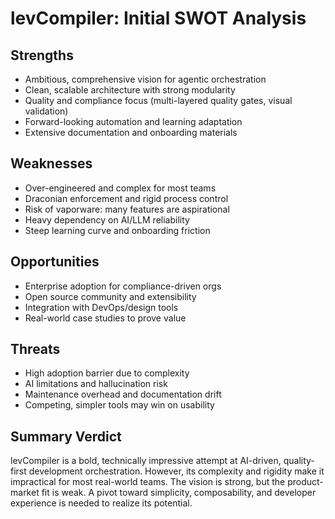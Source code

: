 # levCompiler: Initial SWOT Analysis

## Strengths
- Ambitious, comprehensive vision for agentic orchestration
- Clean, scalable architecture with strong modularity
- Quality and compliance focus (multi-layered quality gates, visual validation)
- Forward-looking automation and learning adaptation
- Extensive documentation and onboarding materials

## Weaknesses
- Over-engineered and complex for most teams
- Draconian enforcement and rigid process control
- Risk of vaporware: many features are aspirational
- Heavy dependency on AI/LLM reliability
- Steep learning curve and onboarding friction

## Opportunities
- Enterprise adoption for compliance-driven orgs
- Open source community and extensibility
- Integration with DevOps/design tools
- Real-world case studies to prove value

## Threats
- High adoption barrier due to complexity
- AI limitations and hallucination risk
- Maintenance overhead and documentation drift
- Competing, simpler tools may win on usability

## Summary Verdict
levCompiler is a bold, technically impressive attempt at AI-driven, quality-first development orchestration. However, its complexity and rigidity make it impractical for most real-world teams. The vision is strong, but the product-market fit is weak. A pivot toward simplicity, composability, and developer experience is needed to realize its potential. 
